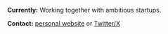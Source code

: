 **Currently:** Working together with ambitious startups.

**Contact:** [personal website](https://floriankiem.com/) or [Twitter/X](https://x.com/flornkm/)
